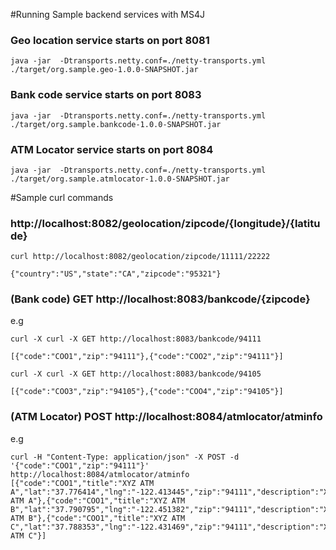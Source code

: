 #Running Sample backend services with MS4J


### Geo location service starts on port 8081
```
java -jar  -Dtransports.netty.conf=./netty-transports.yml ./target/org.sample.geo-1.0.0-SNAPSHOT.jar
```

### Bank code service starts on port 8083
```
java -jar  -Dtransports.netty.conf=./netty-transports.yml ./target/org.sample.bankcode-1.0.0-SNAPSHOT.jar
```

### ATM Locator service starts on port 8084
```
java -jar  -Dtransports.netty.conf=./netty-transports.yml ./target/org.sample.atmlocator-1.0.0-SNAPSHOT.jar
```



#Sample curl commands 

### http://localhost:8082/geolocation/zipcode/{longitude}/{latitude} 
```
curl http://localhost:8082/geolocation/zipcode/11111/22222 

{"country":"US","state":"CA","zipcode":"95321"}
```



### (Bank code) GET http://localhost:8083/bankcode/{zipcode}

e.g
```
curl -X curl -X GET http://localhost:8083/bankcode/94111

[{"code":"COO1","zip":"94111"},{"code":"COO2","zip":"94111"}]

curl -X curl -X GET http://localhost:8083/bankcode/94105

[{"code":"COO3","zip":"94105"},{"code":"COO4","zip":"94105"}]
```

### (ATM Locator) POST http://localhost:8084/atmlocator/atminfo 

e.g
```
curl -H "Content-Type: application/json" -X POST -d '{"code":"COO1","zip":"94111"}' http://localhost:8084/atmlocator/atminfo
[{"code":"COO1","title":"XYZ ATM A","lat":"37.776414","lng":"-122.413445","zip":"94111","description":"XYZ ATM A"},{"code":"COO1","title":"XYZ ATM B","lat":"37.790795","lng":"-122.451382","zip":"94111","description":"XYZ ATM B"},{"code":"COO1","title":"XYZ ATM C","lat":"37.788353","lng":"-122.431469","zip":"94111","description":"XYZ ATM C"}]
```